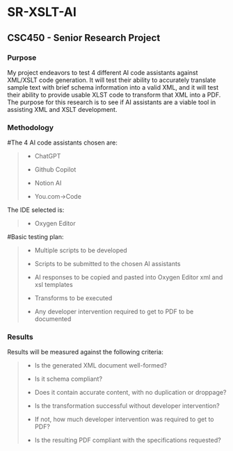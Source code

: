 # **SR-XSLT-AI**
## **CSC450 - Senior Research Project**

### **Purpose**

My project endeavors to test 4 different AI code assistants against XML/XSLT code generation. It will test their ability to accurately translate sample text with brief schema information into a valid XML, and it will test their ability to provide usable XLST code to transform that XML into a PDF. The purpose for this research is to see if AI assistants are a viable tool in assisting XML and XSLT development.

### **Methodology**

#The 4 AI code assistants chosen are:
>
>- ChatGPT
>
>- Github Copilot
>
>- Notion AI
>
>- You.com->Code
> 
The IDE selected is:
>
>- Oxygen Editor 
>
#Basic testing plan:
>- Multiple scripts to be developed
>
>- Scripts to be submitted to the chosen AI assistants
>
>- AI responses to be copied and pasted into Oxygen Editor xml and xsl templates
>
>- Transforms to be executed 
>
>- Any developer intervention required to get to PDF to be documented

### **Results**

Results will be measured against the following criteria:
>
>- Is the generated XML document well-formed?
>
>- Is it schema compliant?
>
>- Does it contain accurate content, with no duplication or droppage?
>
>- Is the transformation successful without developer intervention?
>
>- If not, how much developer intervention was required to get to PDF?
>
>- Is the resulting PDF compliant with the specifications requested?
>
